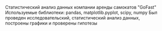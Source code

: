 Статистический анализ данных компании аренды самокатов "GoFast"
Используемые библиотеки: pandas, matplotlib.pyplot, scipy, numpy 
Был проведен исследовательский, статистический анализ данных, построены графики и проверены гипотезы

